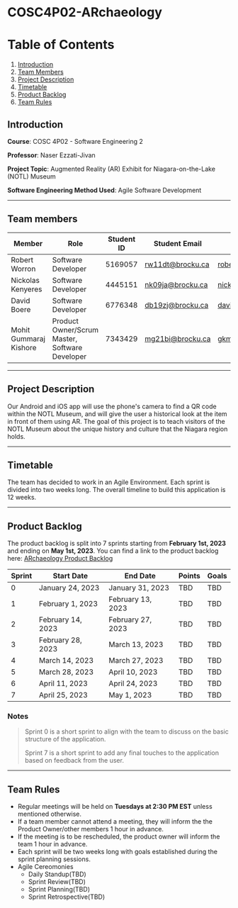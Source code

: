 # COSC4P02-ARchaeology

# Table of Contents
1. [Introduction](#introduction)
2. [Team Members](#team-members)
3. [Project Description](project-desctiption)
4. [Timetable](#timetable)
5. [Product Backlog](#product-backlog)
6. [Team Rules](#team-rules)


## Introduction
**Course**: COSC 4P02 - Software Engineering 2

**Professor**: Naser Ezzati-Jivan

**Project Topic**: Augmented Reality (AR) Exhibit for Niagara-on-the-Lake (NOTL) Museum

**Software Engineering Method Used**: Agile Software Development

---
## Team members
| Member  | Role  | Student ID  | Student Email | GitHub Email |
|---|---|---|---|---|
| Robert Worron  | Software Developer  | 5169057  |  rw11dt@brocku.ca | robertworron@hotmail.com |
| Nickolas Kenyeres  | Software Developer  | 4445151  | nk09ja@brocku.ca | nickolas@knicklabs.com |
| David Boere  | Software Developer  | 6776348  | db19zj@brocku.ca | davideboere@gmail.com |
| Mohit Gummaraj Kishore  | Product Owner/Scrum Master, Software Developer  | 7343429  | mg21bi@brocku.ca | gkmohit@gmail.com |

---

## Project Description

Our Android and iOS app will use the phone's camera to find a QR code within the NOTL Museum, and will give the user a historical look at the item in front of them using AR. 
The goal of this project is to teach visitors of the NOTL Museum about the unique history and culture that the Niagara region holds.

---

## Timetable

The team has decided to work in an Agile Environment. Each sprint is divided into two weeks long. 
The overall timeline to build this application is 12 weeks.

---

## Product Backlog
The product backlog is split into 7 sprints starting from **February 1st, 2023** and ending on **May 1st, 2023**. 
You can find a link to the product backlog here: [ARchaeology Product Backlog](https://tasks.office.com/brocku.onmicrosoft.com/en-US/Home/Planner/#/plantaskboard?groupId=1781306b-e14a-4f04-8943-1b76f53d8cf0&planId=93-I37y8w0W_QMFTfxsMe2QABqhA)

| Sprint | Start Date | End Date | Points | Goals |
|---|---|---|---|---|
| 0 | January 24, 2023| January 31, 2023 | TBD | TBD |
| 1 | February 1, 2023| February 13, 2023 | TBD | TBD |
| 2 | February 14, 2023| February 27, 2023 | TBD | TBD |
| 3 | February 28, 2023| March 13, 2023 | TBD | TBD |
| 4 | March 14, 2023| March 27, 2023 | TBD | TBD |
| 5 | March 28, 2023| April 10, 2023 | TBD | TBD |
| 6 | April 11, 2023| April 24, 2023 | TBD | TBD |
| 7 | April 25, 2023| May 1, 2023 | TBD | TBD |

### Notes
> Sprint 0 is a short sprint to align with the team to discuss on the basic structure of the application. 
>
> Sprint 7 is a short sprint to add any final touches to the application based on feedback from the user.
--- 

## Team Rules
- Regular meetings will be held on **Tuesdays at 2:30 PM EST** unless mentioned otherwise. 
- If a team member cannot attend a meeting, they will inform the the Product Owner/other members 1 hour in advance.
- If the meeting is to be rescheduled, the product owner will inform the team 1 hour in advance.
- Each sprint will be two weeks long with goals established during the sprint planning sessions. 
- Agile Cereomonies 
  -  Daily Standup(TBD)
  -  Sprint Review(TBD)
  -  Sprint Planning(TBD)
  -  Sprint Retrospective(TBD)
